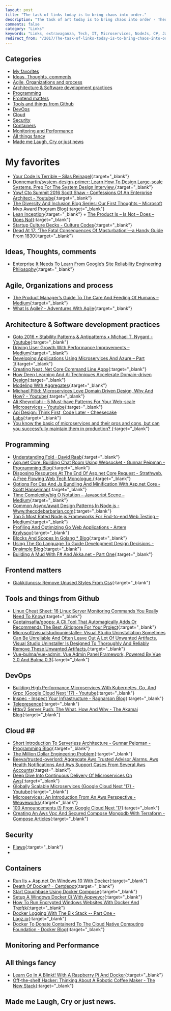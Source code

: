 ```yaml
---
layout: post
title: "The task of links today is to bring chaos into order."
description: "The task of art today is to bring chaos into order - Theodor Adrono"
comments: false
category: "Links"
keywords: "Links, extravaganza, Tech, IT, Microservices, NodeJs, C#, Javascript, Solution architecture"
redirect_from: "/2017/The-task-of-links-today-is-to-bring-chaos-into-order/"
---
```


## Categories ##
* [My favorites](#favorites)
* [Ideas, Thoughts, comments](#ideas)
* [Agile, Organizations and process](#agile)
* [Architecture & Software development practices](#development)
* [Programming](#net)
* [Frontend matters](#web)
* [Tools and things from Github](#tools)
* [DevOps](#devops)
* [Cloud](#cloud)
* [Security](#security)
* [Containers](#containers)
* [Monitoring and Performance](#monitoring)
* [All things fancy](#buzz)
* [Made me Laugh, Cry or just news](#news)

# My favorites<a name="favorites"></a> #
* [Your Code Is Terrible – Silas Reinagel](http://silasreinagel.com/2017/02/28/your-code-is-terrible/?__s=amwwwz5judsp1dsfgko7){:target="_blank"}
* [Donnemartin/system-design-primer: Learn How To Design Large-scale Systems. Prep For The System Design Interview.](https://github.com/donnemartin/system-design-primer){:target="_blank"}
* [Yow! Cto Summit 2016 Scott Shaw - Confessions Of An Enterprise Architect - Youtube](https://www.youtube.com/watch?v=Gdv9cl7qcRY){:target="_blank"}
* [The Diversity And Inclusion Blog Series: Our First Thoughts – Microsoft Mvp Award Program Blog](https://blogs.msdn.microsoft.com/mvpawardprogram/2017/03/15/diversity-series-1/){:target="_blank"}
* [Lean Inception](https://martinfowler.com/articles/lean-inception/){:target="_blank"} + [The Product Is – Is Not – Does – Does Not](https://martinfowler.com/articles/lean-inception/product-is-isnot.html){:target="_blank"}
* [Startup Culture Decks - Culture Codes](http://culturecodes.co/){:target="_blank"}
* [Dead At 17: ‘The Fatal Consequences Of Masturbation’—a Handy Guide From 1830](http://dangerousminds.net/comments/dead_at_17_the_fatal_consequences_of_masturbation--a_handy_guide_from_1830){:target="_blank"}

## Ideas, Thoughts, comments <a name="ideas"></a> ##
* [Enterprise It Needs To Learn From Google’s Site Reliability Engineering Philosophy](https://read.acloud.guru/why-enterprise-it-needs-to-learn-from-the-google-sre-philosophy-848734b449b9#.7vqxj0pur){:target="_blank"}

## Agile, Organizations and process<a name="agile"></a> ##
* [The Product Manager’s Guide To The Care And Feeding Of Humans – Medium](https://medium.com/@californiakara/the-product-managers-guide-to-the-care-and-feeding-of-humans-ee2854bc5944#.bxamdmfa8){:target="_blank"}
* [What Is Agile? - Adventures With Agile](http://www.adventureswithagile.com/2016/08/10/what-is-agile/){:target="_blank"}

## Architecture & Software development practices <a name="development"></a> ##
* [Goto 2016 • Stability Patterns & Antipatterns • Michael T. Nygard - Youtube](https://www.youtube.com/watch?v=VZePNGQojfA){:target="_blank"}
* [Driving User Growth With Performance Improvements – Medium](https://medium.com/@Pinterest_Engineering/driving-user-growth-with-performance-improvements-cfc50dafadd7#.swighbaka){:target="_blank"}
* [Developing Applications Using Microservices And Azure – Part 1](https://devnet.kentico.com/articles/developing-applications-using-microservices-and-azure-part-1){:target="_blank"}
* [Creating Neat .Net Core Command Line Apps](https://gist.github.com/iamarcel/8047384bfbe9941e52817cf14a79dc34#orgheadline7){:target="_blank"}
* [How Deep Learning And Ai Techniques Accelerate Domain-driven Design](http://www.theserverside.com/news/450413273/How-deep-learning-and-AI-techniques-accelerate-domain-driven-design?__s=amwwwz5judsp1dsfgko7){:target="_blank"}
* [Modeling With Aggregates](http://sneakycode.net/modeling-with-aggregates/?__s=amwwwz5judsp1dsfgko7){:target="_blank"}
* [Michael Plöd: Microservices Love Domain Driven Design, Why And How? - Youtube](https://www.youtube.com/watch?v=6-3nmBKU1qg&__s=amwwwz5judsp1dsfgko7){:target="_blank"}
* [Ali Kheyrollahi - 5 Must-have Patterns For Your Web-scale Microservices - Youtube](https://www.youtube.com/watch?v=jcjuWeIhw5Y){:target="_blank"}
* [Api Design: Think First, Code Later - Cheesecake Labs](https://www.ckl.io/blog/api-design-think-first-code-later/){:target="_blank"}
* [You know the basic of microservices and their pros and cons, but can you successfully maintain them in production? ](https://www.youtube.com/watch?v=nLu__gJDipk){:target="_blank"}

## Programming <a name="net"></a> ##
* [Understanding Fold · David Raab](http://sidburn.github.io/blog/2017/03/19/understanding-fold){:target="_blank"}
* [Asp.net Core: Building Chat Room Using Websocket - Gunnar Peipman - Programming Blog](http://gunnarpeipman.com/2017/03/aspnet-core-websocket-chat/){:target="_blank"}
* [Disposing Resources At The End Of Asp.net Core Request - Strathweb. A Free Flowing Web Tech Monologue.](http://www.strathweb.com/2017/03/disposing-resources-at-the-end-of-asp-net-core-request/){:target="_blank"}
* [Options For Css And Js Bundling And Minification With Asp.net Core - Scott Hanselman](https://www.hanselman.com/blog/OptionsForCSSAndJSBundlingAndMinificationWithASPNETCore.aspx){:target="_blank"}
* [Time Complexity/big O Notation – Javascript Scene – Medium](https://medium.com/javascript-scene/time-complexity-big-o-notation-1a4310c3ee4b#.n3xamhvgp){:target="_blank"}
* [Common Async/await Design Patterns In Node.js - Www.thecodebarbarian.com](http://thecodebarbarian.com/common-async-await-design-patterns-in-node.js.html){:target="_blank"}
* [Top 5 Most Rated Node.js Frameworks For End-to-end Web Testing – Medium](https://medium.com/@adrian_lewis/top-5-most-rated-node-js-frameworks-for-end-to-end-web-testing-f8ebca4e5d44#.em0fvygk1){:target="_blank"}
* [Profiling And Optimizing Go Web Applications - Artem Krylysov](http://artem.krylysov.com/blog/2017/03/13/profiling-and-optimizing-go-web-applications/){:target="_blank"}
* [Blocks And Scopes In Golang * Blog](http://www.tapirgames.com/blog/golang-block-and-scope){:target="_blank"}
* [Using The Go Language To Guide Development Design Decisions - Dnsimple Blog](https://blog.dnsimple.com/2017/03/using-go-design-decisions/){:target="_blank"}
* [Building A Mud With F# And Akka.net - Part One](https://www.seventeencups.net/building-a-mud-with-f-sharp-and-akka-net-part-one/){:target="_blank"}

## Frontend matters <a name="web"></a> ##
* [Giakki/uncss: Remove Unused Styles From Css](https://github.com/giakki/uncss){:target="_blank"}

## Tools and things from Github <a name="tools"></a> ##
* [Linux Cheat Sheet: 16 Linux Server Monitoring Commands You Really Need To Know](https://insights.hpe.com/articles/16-linux-server-monitoring-commands-you-really-need-to-know-1703.html){:target="_blank"}
* [Captainsafia/goops: A Cli Tool That Automagically Adds Or Recommends The Best .Gitignore For Your Project](https://github.com/captainsafia/goops){:target="_blank"}
* [Microsoft/visualstudiouninstaller: Visual Studio Uninstallation Sometimes Can Be Unreliable And Often Leave Out A Lot Of Unwanted Artifacts. Visual Studio Uninstaller Is Designed To Thoroughly And Reliably Remove These Unwanted Artifacts.](https://github.com/Microsoft/VisualStudioUninstaller){:target="_blank"}
* [Vue-bulma/vue-admin: Vue Admin Panel Framework, Powered By Vue 2.0 And Bulma 0.3](https://github.com/vue-bulma/vue-admin){:target="_blank"}

## DevOps<a name="devops"></a> ##
* [Building High Performance Microservices With Kubernetes, Go, And Grpc (Google Cloud Next '17) - Youtube](https://www.youtube.com/watch?v=YiNt4kUnnIM){:target="_blank"}
* [Inspec - Inspect Your Infrastructure - Ragnarson Blog](https://blog.ragnarson.com/2017/03/13/inspec-inspect-your-infrastructure.html){:target="_blank"}
* [Telepresence](https://datawire.github.io/telepresence/#installing){:target="_blank"}
* [Http/2 Server Push: The What, How And Why - The Akamai Blog](https://blogs.akamai.com/2017/03/http2-server-push-the-what-how-and-why.html){:target="_blank"}

## Cloud <a name="cloud"></a>##
* [Short Introduction To Serverless Architecture - Gunnar Peipman - Programming Blog](http://gunnarpeipman.com/2017/03/serverless-architecture/){:target="_blank"}
* [The Million Dollar Engineering Problem](https://segment.com/blog/the-million-dollar-eng-problem/){:target="_blank"}
* [Beeva/trusted-overlord: Aggregate Aws Trusted Advisor Alarms, Aws Health Notifications And Aws Support Cases From Several Aws Accounts](https://github.com/beeva/trusted-overlord){:target="_blank"}
* [Deep Dive Into Continuous Delivery Of Microservices On Aws](https://eajitesh.github.io/Continuous-Delivery-Microservices-AWS/){:target="_blank"}
* [Globally Scalable Microservices (Google Cloud Next '17) - Youtube](https://www.youtube.com/watch?v=kmPBm-TQBSE){:target="_blank"}
* [Microservices: An Introduction From An Aws Perspective - Weaveworks](https://www.weave.works/introduction-microservices-aws-perspective/){:target="_blank"}
* [100 Announcements (!) From Google Cloud Next '17](https://blog.google/topics/google-cloud/100-announcements-google-cloud-next-17/){:target="_blank"}
* [Creating An Aws Vpc And Secured Compose Mongodb With Terraform - Compose Articles](https://compose.com/articles/creating-an-aws-vpc-and-secured-compose-mongodb-with-terraform/){:target="_blank"}

## Security<a name="security"></a> ##
* [Flaws](http://flaws.cloud/){:target="_blank"}
* 
## Containers <a name="containers"></a> ##
* [Run Iis + Asp.net On Windows 10 With Docker](http://blog.alexellis.io/run-iis-asp-net-on-windows-10-with-docker/){:target="_blank"}
* [Death Of Docker? - Certdepot](https://www.certdepot.net/death-of-docker/){:target="_blank"}
* [Start Couchbase Using Docker Compose](http://blog.arungupta.me/start-couchbase-using-docker-compose-2/){:target="_blank"}
* [Setup A Windows Docker Ci With Appveyor](https://stefanscherer.github.io/setup-windows-docker-ci-appveyor/){:target="_blank"}
* [How To Run Encrypted Windows Websites With Docker And Træfɪk](https://stefanscherer.github.io/how-to-run-encrypted-windows-websites-with-docker-and-traefik/){:target="_blank"}
* [Docker Logging With The Elk Stack -- Part One - Logz.io](http://logz.io/blog/docker-logging/){:target="_blank"}
* [Docker To Donate Containerd To The Cloud Native Computing Foundation - Docker Blog](https://blog.docker.com/2017/03/docker-donates-containerd-to-cncf/){:target="_blank"}

## Monitoring and Performance <a name="monitoring"></a> ##

## All things fancy <a name="buzz"></a> ##
* [Learn Go In A Blinkt! With A Raspberry Pi And Docker](http://www.actuino.fr/raspi/learn-go-pi.html){:target="_blank"}
* [Off-the-shelf Hacker: Thinking About A Robotic Coffee Maker - The New Stack](https://thenewstack.io/off-shelf-hacker-thinking-robotic-coffee-maker/){:target="_blank"}

## Made me Laugh, Cry or just news. <a name="news"></a> ##

